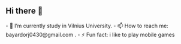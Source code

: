 ## Hi there 👋

<!--
**Bayardorj/Bayardorj** is a ✨ _special_ ✨ repository because its `README.md` (this file) appears on your GitHub profile.
--!>


- 🔭 I’m currently study in Vilnius University.
- 📫 How to reach me: bayardorj0430@gmail.com .
- ⚡ Fun fact: i like to play mobile games

